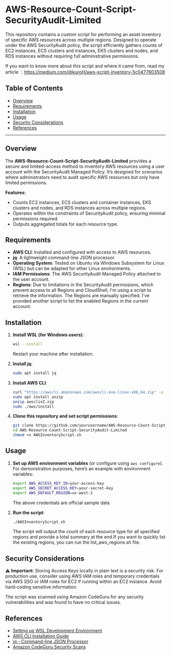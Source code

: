 # AWS-Resource-Count-Script-SecurityAudit-Limited


This repository contains a custom script for performing an asset inventory of specific AWS resources across multiple regions. Designed to operate under the AWS SecurityAudit policy, the script efficiently gathers counts of EC2 instances, ECS clusters and instances, EKS clusters and nodes, and RDS instances without requiring full administrative permissions.

If you want to know more about this script and where it came from, read my article ：https://medium.com/@kuroH/aws-script-inventory-5c0477603508

## Table of Contents
- [Overview](#overview)
- [Requirements](#requirements)
- [Installation](#installation)
- [Usage](#usage)
- [Security Considerations](#security-considerations)
- [References](#references)

---

## Overview
The **AWS-Resource-Count-Script-SecurityAudit-Limited** provides a secure and limited-access method to inventory AWS resources using a user account with the SecurityAudit Managed Policy. It’s designed for scenarios where administrators need to audit specific AWS resources but only have limited permissions.

**Features:**
- Counts EC2 instances, ECS clusters and container instances, EKS clusters and nodes, and RDS instances across multiple regions.
- Operates within the constraints of SecurityAudit policy, ensuring minimal permissions required.
- Outputs aggregated totals for each resource type.

## Requirements
- **AWS CLI**: Installed and configured with access to AWS resources.
- **jq**: A lightweight command-line JSON processor.
- **Operating System**: Tested on Ubuntu via Windows Subsystem for Linux (WSL) but can be adapted for other Linux environments.
- **IAM Permissions**: The AWS SecurityAudit Managed Policy attached to the user account.
- **Regions**: Due to limitations in the SecurityAudit permissions, which prevent access to all Regions and CloudShell, I'm using a script to retrieve the information. The Regions are manually specified. I've provided another script to list the enabled Regions in the current account.

## Installation

1. **Install WSL (for Windows users)**:
    ```bash
    wsl --install
    ```
    Restart your machine after installation.

2. **Install jq**:
    ```bash
    sudo apt install jq
    ```

3. **Install AWS CLI**:
    ```bash
    curl "https://awscli.amazonaws.com/awscli-exe-linux-x86_64.zip" -o "awscliv2.zip"
    sudo apt install unzip 
    unzip awscliv2.zip
    sudo ./aws/install
    ```

4. **Clone this repository and set script permissions**:
    ```bash
    git clone https://github.com/yourusername/AWS-Resource-Count-Script-SecurityAudit-Limited.git
    cd AWS-Resource-Count-Script-SecurityAudit-Limited
    chmod +x AWSInventoryScript.sh
    ```

## Usage

1. **Set up AWS environment variables** (or configure using `aws configure`). For demonstration purposes, here’s an example with environment variables:
    ```bash
    export AWS_ACCESS_KEY_ID=your-access-key
    export AWS_SECRET_ACCESS_KEY=your-secret-key
    export AWS_DEFAULT_REGION=us-west-2
    ```
    The above credentials are official sample data

2. **Run the script**:
    ```bash
    ./AWSInventoryScript.sh
    ```
    The script will output the count of each resource type for all specified regions and provide a total summary at the end.If you want to quickly list the existing regions, you can run the list_aws_regions.sh file.

## Security Considerations

⚠️ **Important**: Storing Access Keys locally in plain text is a security risk. For production use, consider using AWS IAM roles and temporary credentials via AWS SSO or IAM roles for EC2 if running within an EC2 instance. Avoid hard-coding sensitive information.

The script was scanned using Amazon CodeGuru for any security vulnerabilities and was found to have no critical issues.

## References
- [Setting up WSL Development Environment](https://learn.microsoft.com/en-us/windows/wsl/)
- [AWS CLI Installation Guide](https://aws.amazon.com/cli/)
- [jq - Command-line JSON Processor](https://stedolan.github.io/jq/)
- [Amazon CodeGuru Security Scans](https://aws.amazon.com/codeguru/)



